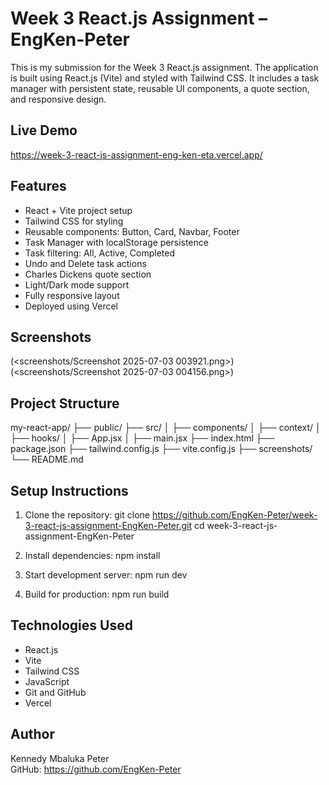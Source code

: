 # Week 3 React.js Assignment – EngKen-Peter

This is my submission for the Week 3 React.js assignment. The application is built using React.js (Vite) and styled with Tailwind CSS. It includes a task manager with persistent state, reusable UI components, a quote section, and responsive design.

## Live Demo

https://week-3-react-js-assignment-eng-ken-eta.vercel.app/

## Features

- React + Vite project setup
- Tailwind CSS for styling
- Reusable components: Button, Card, Navbar, Footer
- Task Manager with localStorage persistence
- Task filtering: All, Active, Completed
- Undo and Delete task actions
- Charles Dickens quote section
- Light/Dark mode support
- Fully responsive layout
- Deployed using Vercel

## Screenshots

(<screenshots/Screenshot 2025-07-03 003921.png>)
(<screenshots/Screenshot 2025-07-03 004156.png>)

## Project Structure

my-react-app/
├── public/
├── src/
│ ├── components/
│ ├── context/
│ ├── hooks/
│ ├── App.jsx
│ ├── main.jsx
├── index.html
├── package.json
├── tailwind.config.js
├── vite.config.js
├── screenshots/
└── README.md

## Setup Instructions

1. Clone the repository:
   git clone https://github.com/EngKen-Peter/week-3-react-js-assignment-EngKen-Peter.git
   cd week-3-react-js-assignment-EngKen-Peter

2. Install dependencies:
   npm install

3. Start development server:
   npm run dev

4. Build for production:
   npm run build

## Technologies Used

- React.js
- Vite
- Tailwind CSS
- JavaScript
- Git and GitHub
- Vercel

## Author

Kennedy Mbaluka Peter  
GitHub: https://github.com/EngKen-Peter


